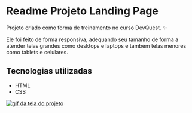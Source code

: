 # Readme Projeto Landing Page

Projeto criado como forma de treinamento no curso DevQuest. ✨

Ele foi feito de forma responsiva, adequando seu tamanho de forma a atender telas grandes como desktops e laptops e também telas menores como tablets e celulares.

## Tecnologias utilizadas

- HTML
- CSS

[<img src="https:.//landing.gif" alt="gif da tela do projeto">](https://github.com/Roni-88)